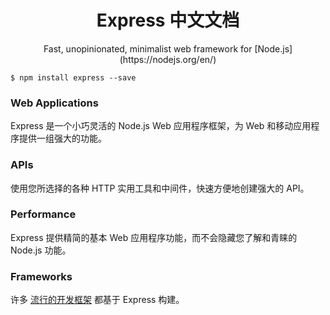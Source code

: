 # <center> Express 中文文档 </center>

<center>Fast, unopinionated, minimalist web framework for [Node.js](https://nodejs.org/en/)</center>

```
$ npm install express --save
```

### Web Applications
Express 是一个小巧灵活的 Node.js Web 应用程序框架，为 Web 和移动应用程序提供一组强大的功能。

### APIs
使用您所选择的各种 HTTP 实用工具和中间件，快速方便地创建强大的 API。

### Performance
Express 提供精简的基本 Web 应用程序功能，而不会隐藏您了解和青睐的 Node.js 功能。

### Frameworks
许多 [流行的开发框架](http://expressjs.com/en/resources/frameworks.html) 都基于 Express 构建。
